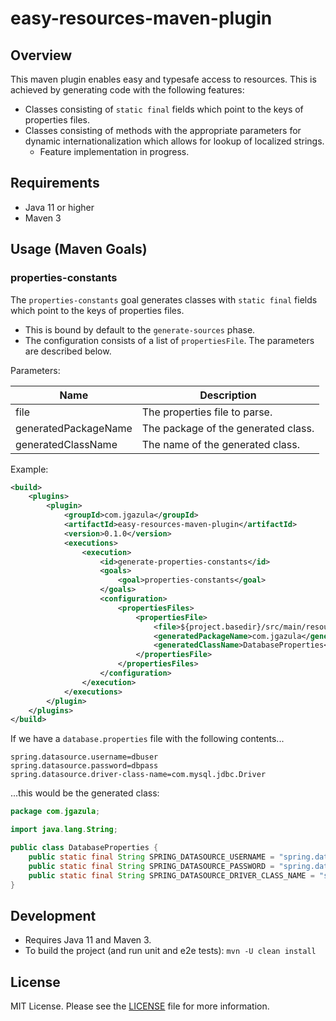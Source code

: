 # easy-resources-maven-plugin


## Overview

This maven plugin enables easy and typesafe access to resources. This is achieved by generating code with the following features:
* Classes consisting of `static final` fields which point to the keys of properties files.
* Classes consisting of methods with the appropriate parameters for dynamic internationalization which allows for lookup of localized strings.
    * Feature implementation in progress.


## Requirements

* Java 11 or higher
* Maven 3


## Usage (Maven Goals)

### properties-constants

The `properties-constants` goal generates classes with `static final` fields which point to the keys of properties files. 

* This is bound by default to the `generate-sources` phase.
* The configuration consists of a list of `propertiesFile`. The parameters are described below.

Parameters:

| Name | Description                   |
| ---- |-------------------------------|
| file | The properties file to parse. |
| generatedPackageName | The package of the generated class. |
| generatedClassName | The name of the generated class. |

Example:

```xml
<build>
    <plugins>
        <plugin>
            <groupId>com.jgazula</groupId>
            <artifactId>easy-resources-maven-plugin</artifactId>
            <version>0.1.0</version>
            <executions>
                <execution>
                    <id>generate-properties-constants</id>
                    <goals>
                        <goal>properties-constants</goal>
                    </goals>
                    <configuration>
                        <propertiesFiles>
                            <propertiesFile>
                                <file>${project.basedir}/src/main/resources/database.properties</file>
                                <generatedPackageName>com.jgazula</generatedPackageName>
                                <generatedClassName>DatabaseProperties</generatedClassName>
                            </propertiesFile>
                        </propertiesFiles>
                    </configuration>
                </execution>
            </executions>
        </plugin>
    </plugins>
</build>
```

If we have a `database.properties` file with the following contents...

```properties
spring.datasource.username=dbuser
spring.datasource.password=dbpass
spring.datasource.driver-class-name=com.mysql.jdbc.Driver
```

...this would be the generated class:

```java
package com.jgazula;

import java.lang.String;

public class DatabaseProperties {
    public static final String SPRING_DATASOURCE_USERNAME = "spring.datasource.username";
    public static final String SPRING_DATASOURCE_PASSWORD = "spring.datasource.password";
    public static final String SPRING_DATASOURCE_DRIVER_CLASS_NAME = "spring.datasource.driver-class-name";
}
```


## Development

* Requires Java 11 and Maven 3.
* To build the project (and run unit and e2e tests): `mvn -U clean install`


## License

MIT License. Please see the [LICENSE](LICENSE) file for more information.